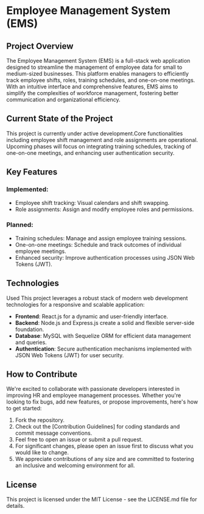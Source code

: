 # Employee Management System (EMS) 
## Project Overview 

The Employee Management System (EMS) is a full-stack web application designed to streamline the management of employee data for small to medium-sized businesses. This platform enables managers to efficiently track employee shifts, roles, training schedules, and one-on-one meetings. With an intuitive interface and comprehensive features, EMS aims to simplify the complexities of workforce management, fostering better communication and organizational efficiency.

## Current State of the Project 

This project is currently under active development.Core functionalities including employee shift management and role assignments are operational. Upcoming phases will focus on integrating training schedules, tracking of one-on-one meetings, and enhancing user authentication security.

## Key Features 
### Implemented: 
- Employee shift tracking: Visual calendars and shift swapping.
- Role assignments: Assign and modify employee roles and permissions.
 
### Planned: 
- Training schedules: Manage and assign employee training sessions.
- One-on-one meetings: Schedule and track outcomes of individual employee meetings.
- Enhanced security: Improve authentication processes using JSON Web Tokens (JWT).
  
## Technologies 
Used This project leverages a robust stack of modern web development technologies for a responsive and scalable application: 
- **Frontend**: React.js for a dynamic and user-friendly interface.
- **Backend**: Node.js and Express.js create a solid and flexible server-side foundation.
- **Database**: MySQL with Sequelize ORM for efficient data management and queries.
- **Authentication**: Secure authentication mechanisms implemented with JSON Web Tokens (JWT) for user security.
  
## How to Contribute 
We're excited to collaborate with passionate developers interested in improving HR and employee management processes. Whether you're looking to fix bugs, add new features, or propose improvements, here's how to get started: 
1. Fork the repository.
2. Check out the [Contribution Guidelines] for coding standards and commit message conventions.
3. Feel free to open an issue or submit a pull request.
4. For significant changes, please open an issue first to discuss what you would like to change.
5. We appreciate contributions of any size and are committed to fostering an inclusive and welcoming environment for all.
   
## License 
This project is licensed under the MIT License - see the LICENSE.md file for details.
